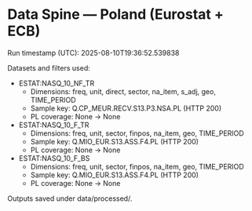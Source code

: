 # Data Spine — Poland (Eurostat + ECB)

Run timestamp (UTC): 2025-08-10T19:36:52.539838

Datasets and filters used:

- ESTAT:NASQ_10_NF_TR
  - Dimensions: freq, unit, direct, sector, na_item, s_adj, geo, TIME_PERIOD
  - Sample key: Q.CP_MEUR.RECV.S13.P3.NSA.PL (HTTP 200)
  - PL coverage: None → None
- ESTAT:NASQ_10_F_TR
  - Dimensions: freq, unit, sector, finpos, na_item, geo, TIME_PERIOD
  - Sample key: Q.MIO_EUR.S13.ASS.F4.PL (HTTP 200)
  - PL coverage: None → None
- ESTAT:NASQ_10_F_BS
  - Dimensions: freq, unit, sector, finpos, na_item, geo, TIME_PERIOD
  - Sample key: Q.MIO_EUR.S13.ASS.F4.PL (HTTP 200)
  - PL coverage: None → None

Outputs saved under data/processed/.
